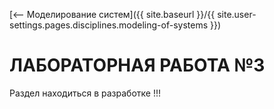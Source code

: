 [⟵ Моделирование систем]({{ site.baseurl }}/{{ site.user-settings.pages.disciplines.modeling-of-systems }})

# ЛАБОРАТОРНАЯ РАБОТА №3

Раздел находиться в разработке !!!
